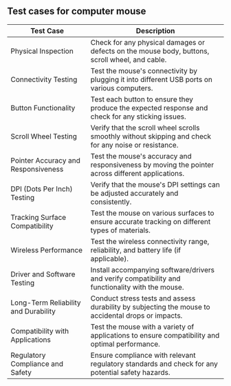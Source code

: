 ## Test cases for computer mouse

| Test Case                                | Description                                                                                           |
|------------------------------------------|-------------------------------------------------------------------------------------------------------|
| Physical Inspection                     | Check for any physical damages or defects on the mouse body, buttons, scroll wheel, and cable.       |
| Connectivity Testing                    | Test the mouse's connectivity by plugging it into different USB ports on various computers.          |
| Button Functionality                    | Test each button to ensure they produce the expected response and check for any sticking issues.       |
| Scroll Wheel Testing                   | Verify that the scroll wheel scrolls smoothly without skipping and check for any noise or resistance. |
| Pointer Accuracy and Responsiveness    | Test the mouse's accuracy and responsiveness by moving the pointer across different applications.      |
| DPI (Dots Per Inch) Testing            | Verify that the mouse's DPI settings can be adjusted accurately and consistently.                     |
| Tracking Surface Compatibility         | Test the mouse on various surfaces to ensure accurate tracking on different types of materials.       |
| Wireless Performance                   | Test the wireless connectivity range, reliability, and battery life (if applicable).                 |
| Driver and Software Testing            | Install accompanying software/drivers and verify compatibility and functionality with the mouse.      |
| Long-Term Reliability and Durability  | Conduct stress tests and assess durability by subjecting the mouse to accidental drops or impacts.   |
| Compatibility with Applications        | Test the mouse with a variety of applications to ensure compatibility and optimal performance.       |
| Regulatory Compliance and Safety       | Ensure compliance with relevant regulatory standards and check for any potential safety hazards.       |
